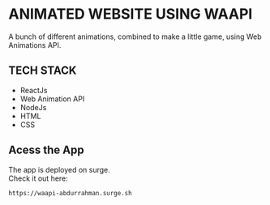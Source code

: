 # ANIMATED WEBSITE USING WAAPI
A bunch of different animations, combined to make a little game, using Web Animations API.

## TECH STACK
- ReactJs
- Web Animation API
- NodeJs
- HTML
- CSS

## Acess the App
The app is deployed on surge.  
Check it out here:
```
https://waapi-abdurrahman.surge.sh
```
